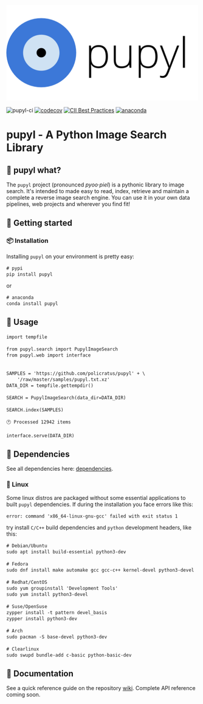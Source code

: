 
![pupyl](https://github.com/policratus/pupyl/raw/master/docs/pupyl.png)

![pupyl-ci](https://github.com/policratus/pupyl/workflows/pupyl-ci/badge.svg)
[![codecov](https://codecov.io/gh/policratus/pupyl/branch/master/graph/badge.svg)](https://codecov.io/gh/policratus/pupyl)
[![CII Best Practices](https://bestpractices.coreinfrastructure.org/projects/4325/badge)](https://bestpractices.coreinfrastructure.org/projects/4325)
[![anaconda](https://anaconda.org/policratus/pupyl/badges/version.svg)](https://anaconda.org/policratus/pupyl/badges/version.svg)

# pupyl - A Python Image Search Library

## 🧿 pupyl what?
The `pupyl` project (pronounced _pyoo·piel_) is a pythonic library to image search. It's intended to made easy to read, index, retrieve and maintain a complete a reverse image search engine. You can use it in your own data pipelines, web projects and wherever you find fit!

## 🎉 Getting started
### 📦 Installation
Installing `pupyl` on your environment is pretty easy:
```
# pypi
pip install pupyl
```
or
```
# anaconda
conda install pupyl
```
## 🚸 Usage
```
import tempfile

from pupyl.search import PupylImageSearch
from pupyl.web import interface


SAMPLES = 'https://github.com/policratus/pupyl' + \
    '/raw/master/samples/pupyl.txt.xz'
DATA_DIR = tempfile.gettempdir()

SEARCH = PupylImageSearch(data_dir=DATA_DIR)

SEARCH.index(SAMPLES)

🕐 Processed 12942 items

interface.serve(DATA_DIR)
```

## 📌 Dependencies
See all dependencies here: [dependencies](https://github.com/policratus/pupyl/network/dependencies).

### 🐧 Linux
Some linux distros are packaged without some essential applications to built `pupyl` dependencies. If during the installation you face errors like this:
```
error: command 'x86_64-linux-gnu-gcc' failed with exit status 1
```
try install `C/C++` build dependencies and `python` development headers, like this:
```
# Debian/Ubuntu
sudo apt install build-essential python3-dev

# Fedora
sudo dnf install make automake gcc gcc-c++ kernel-devel python3-devel

# Redhat/CentOS
sudo yum groupinstall 'Development Tools'
sudo yum install python3-devel

# Suse/OpenSuse
zypper install -t pattern devel_basis
zypper install python3-dev

# Arch
sudo pacman -S base-devel python3-dev

# Clearlinux
sudo swupd bundle-add c-basic python-basic-dev
```

## 📝 Documentation
See a quick reference guide on the repository [wiki](https://github.com/policratus/pupyl/wiki). Complete API reference coming soon.
